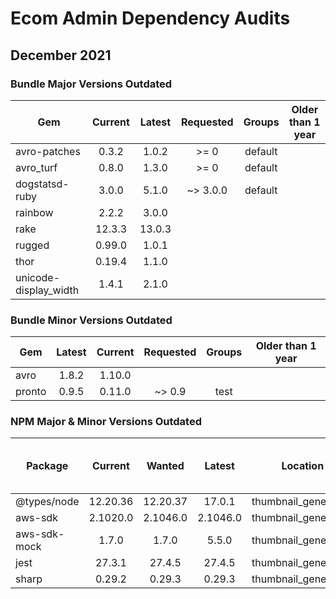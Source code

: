 # Ecom Admin Dependency Audits

## December 2021

### Bundle Major Versions Outdated
| Gem | Current | Latest | Requested  | Groups | Older than 1 year
|---|:----------:|:-------:|:-------:|:-------:|:-------:|
|avro-patches    |       0.3.2  |  1.0.2 |  >= 0    |   default
|avro_turf       |      0.8.0   | 1.3.0  | >= 0     |  default
|dogstatsd-ruby  |       3.0.0  |  5.1.0 |  ~> 3.0.0|   default
|rainbow         |       2.2.2  |  3.0.0 |          |
|rake            |       12.3.3 |  13.0.3|          |
|rugged          |       0.99.0 | 1.0.1  |          |
|thor            |       0.19.4 |  1.1.0 |          |
|unicode-display_width |  1.4.1 |   2.1.0|          | 

### Bundle Minor Versions Outdated 
| Gem | Latest | Current | Requested  | Groups | Older than 1 year
|---|:----------:|:-------:|:-------:|:-------:|:-------:|
|avro    |1.8.2    |1.10.0 |         |
|pronto  |0.9.5    |0.11.0 | ~> 0.9  |   test

### NPM Major & Minor Versions Outdated
| Package | Current | Wanted |  Latest | Location| Older than 1 year|
|---|:----------:|:-------:|:-------:|:-------:|:-------:|
|@types/node |  12.20.36 | 12.20.37  |  17.0.1 | thumbnail_generation
|aws-sdk     |  2.1020.0 | 2.1046.0  |2.1046.0 | thumbnail_generation
|aws-sdk-mock|     1.7.0 |    1.7.0  |   5.5.0 | thumbnail_generation
|jest        |    27.3.1 |   27.4.5  |  27.4.5 | thumbnail_generation
|sharp       |    0.29.2 |   0.29.3  |  0.29.3 | thumbnail_generation
